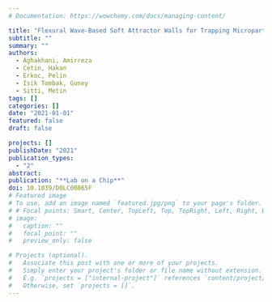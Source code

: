 ```yaml
---
# Documentation: https://wowchemy.com/docs/managing-content/

title: "Flexural Wave-Based Soft Attractor Walls for Trapping Microparticles and Cells"
subtitle: ""
summary: ""
authors:
  - Aghakhani, Amirreza
  - Cetin, Hakan
  - Erkoc, Pelin
  - Isik Tombak, Guney
  - Sitti, Metin
tags: []
categories: []
date: "2021-01-01"
featured: false
draft: false

projects: []
publishDate: "2021"
publication_types:
  - "2"
abstract:
publication: "**Lab on a Chip**"
doi: 10.1039/D0LC00865F
# Featured image
# To use, add an image named `featured.jpg/png` to your page's folder.
# # Focal points: Smart, Center, TopLeft, Top, TopRight, Left, Right, BottomLeft, Bottom, BottomRight.
# image:
#   caption: ""
#   focal_point: ""
#   preview_only: false

# Projects (optional).
#   Associate this post with one or more of your projects.
#   Simply enter your project's folder or file name without extension.
#   E.g. `projects = ["internal-project"]` references `content/project/deep-learning/index.md`.
#   Otherwise, set `projects = []`.
---
```

